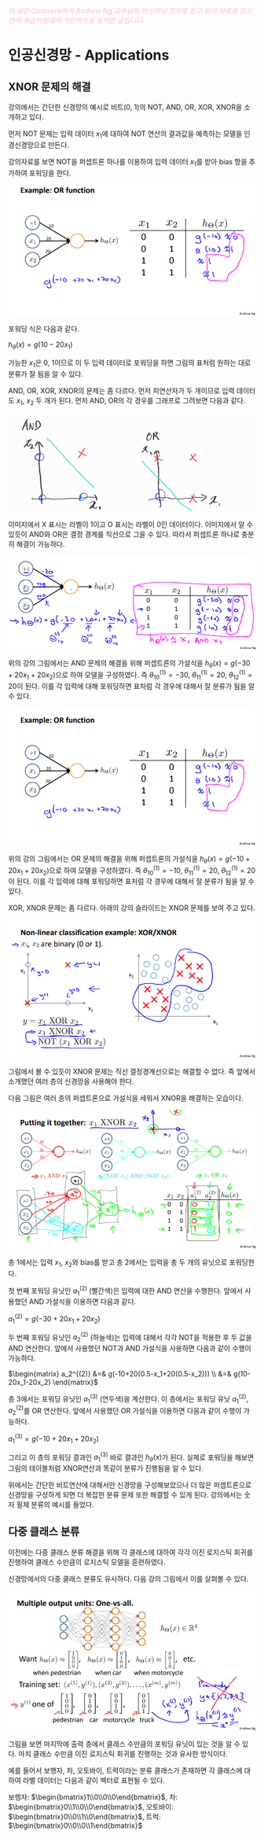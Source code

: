 <script type="text/javascript" 
src="https://cdn.mathjax.org/mathjax/latest/MathJax.js?config=TeX-AMS_HTML">
</script>

<span style="color:pink">*이 글은 Coursera에서 Andrew Ng 교수님의 머신러닝 강의를 듣고 읽기 자료를 읽으면서 복습차원에서 개인적으로 요약한 글입니다.*<span>

# 인공신경망 - Applications

## XNOR 문제의 해결
강의에서는 간단한 신경망의 예시로 비트(0, 1)의 NOT, AND, OR, XOR, XNOR을 소개하고 있다. 

먼저 NOT 문제는 입력 데이터 $x_1$에 대하여 NOT 연산의 결과값을 예측하는 모델을 인경신경망으로 만든다.

강의자료를 보면 NOT을 퍼셉트론 하나를 이용하여 입력 데이터 $x_1$를 받아 bias 항을 추가하여 포워딩을 한다.\
![NOT 문제](/week4/image/or.png)

포워딩 식은 다음과 같다.

$h_\theta(x)=g(10-20x_1)$

가능한 $x_1$은 0, 1이므로 이 두 입력 데이터로 포워딩을 하면 그림의 표처럼 원하는 대로 분류가 잘 됨을 알 수 있다. 

AND, OR, XOR, XNOR의 문제는 좀 다르다. 먼저 피연산자가 두 개이므로 입력 데이터도 $x_1$, $x_2$ 두 개가 된다. 먼저 AND, OR의 각 경우를 그래프로 그려보면 다음과 같다.

![AND와 OR](/week4/image/and_or.jpg)

이미지에서 X 표시는 라벨이 1이고 O 표시는 라벨이 0인 데이터이다. 이미지에서 알 수 있듯이 AND와 OR은 결정 경계를 직선으로 그을 수 있다. 따라서 퍼셉트론 하나로 충분히 해결이 가능하다. 

![AND 문제](/week4/image/and.png)

위의 강의 그림에서는 AND 문제의 해결을 위해 퍼셉트론의 가설식을 $h_\theta(x)=g(-30+20x_1+20x_2)$으로 하여 모델을 구성하였다. 즉 $\theta_{10}^{(1)}=-30$, $\theta_{11}^{(1)}=20$, $\theta_{12}^{(1)}=20$이 된다. 이를 각 입력에 대해 포워딩하면 표처럼 각 경우에 대해서 잘 분류가 됨을 알 수 있다.

![OR 문제](/week4/image/or.png)

위의 강의 그림에서는 OR 문제의 해결을 위해 퍼셉트론의 가설식을 $h_\theta(x)=g(-10+20x_1+20x_2)$으로 하여 모델을 구성하였다. 즉 $\theta_{10}^{(1)}=-10$, $\theta_{11}^{(1)}=20$, $\theta_{12}^{(1)}=20$이 된다. 이를 각 입력에 대해 포워딩하면 표처럼 각 경우에 대해서 잘 분류가 됨을 알 수 있다.


XOR, XNOR 문제는 좀 다르다. 아래의 강의 슬라이드는 XNOR 문제를 보여 주고 있다.

![XNOR 문제](/week4/image/xnor.png)

그림에서 볼 수 있듯이 XNOR 문제는 직선 결정경계선으로는 해결할 수 없다. 즉 앞에서 소개했던 여러 층의 신경망을 사용해야 한다.

다음 그림은 여러 층의 퍼셉트론으로 가설식을 세워서 XNOR을 해결하는 모습이다. 

![XNOR 해결](/week4/image/solveXNOR.png)

층 1에서는 입력 $x_1$, $x_2$와 bias를 받고 층 2에서는 입력을 총 두 개의 유닛으로 포워딩한다. 

첫 번째 포워딩 유닛인 $a_1^{(2)}$ (빨간색)은 입력에 대한 AND 연산을 수행한다. 앞에서 사용했던 AND 가설식을 이용하면 다음과 같다.

 $a_1^{(2)}=g(-30+20x_1+20x_2)$

두 번째 포워딩 유닛인 $a_2^{(2)}$ (하늘색)는 입력에 대해서 각각 NOT을 적용한 후 두 값을 AND 연산한다. 앞에서 사용했던 NOT과 AND 가설식을 사용하면 다음과 같이 수행이 가능하다.

$\begin{matrix}
a_2^{(2)} &=& g(-10+20(0.5-x_1+20(0.5-x_2))) \\
&=& g(10-20x_1-20x_2)
\end{matrix}$

층 3에서는 포워딩 유닛인 $a_1^{(3)}$ (연두색)을 계산한다. 이 층에서는 포워딩 유닛 $a_1^{(2)}$, $a_2^{(2)}$를 OR 연산한다. 앞에서 사용했던 OR 가설식을 이용하면 다음과 같이 수행이 가능하다.

$a_1^{(3)}=g(-10+20x_1+20x_2)$

그리고 이 층의 포워딩 결과인 $a_1^{(3)}$ 바로 결과인 $h_\theta(x)$가 된다. 실제로 포워딩을 해보면 그림의 테이블처럼 XNOR연산과 똑같이 분류가 진행됨을 알 수 있다.

위에서는 간단한 비트연산에 대해서만 신경망을 구성해보았으나 더 많은 퍼셉트론으로 신경망을 구성하게 되면 더 복잡한 분류 문제 또한 해결할 수 있게 된다. 강의에서는 숫자 필체 분류의 예시를 들었다. 

## 다중 클래스 분류
이전에는 다중 클래스 분류 해결을 위해 각 클래스에 대하여 각각 이진 로지스틱 회귀를 진행하여 클래스 수만큼의 로지스틱 모델을 훈련하였다. 

신경망에서의 다중 클래스 분류도 유사하다. 다음 강의 그림에서 이를 살펴볼 수 있다. 

![다중클래스](/week4/image/multiclass.png)

그림을 보면 마지막에 출력 층에서 클래스 수만큼의 포워딩 유닛이 있는 것을 알 수 있다. 마치 클래스 수만큼 이진 로지스틱 회귀를 진행하는 것과 유사한 방식이다. 

예를 들어서 보행자, 차, 오토바이, 트럭이라는 분류 클래스가 존재하면 각 클래스에 대하여 라벨 데이터는 다음과 같이 벡터로 표현될 수 있다. 

보행자: $\begin{bmatrix}1\\0\\0\\0\end{bmatrix}$, 차: $\begin{bmatrix}0\\1\\0\\0\end{bmatrix}$, 오토바이: $\begin{bmatrix}0\\0\\1\\0\end{bmatrix}$, 트럭: $\begin{bmatrix}0\\0\\0\\1\end{bmatrix}$